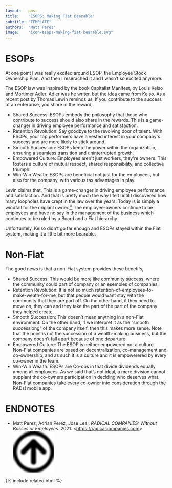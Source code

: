 ```yaml
---
layout:   post
title:    "ESOPS: Making Fiat Bearable"
subtitle: "TEMPLATE"
authors:  "Matt Perez"
image:    "icon-esops-making-fiat-bearable.svg"
---
```


<div style="display:none;">
 <p>At one point I was really excited around ESOP, the Employee Stock Ownership Plan. And then I reserached it and I wasn&rsquo;t so excited anymore.</p>
</div>

<h1>ESOPs</h1>
 <p>At one point I was really excited around ESOP, the Employee Stock Ownership Plan. And then I reserached it and I wasn&rsquo;t so excited anymore.</p>
 <p>The ESOP law was inspired by the book Capitalist Manifest, by Louis Kelso and Mortimer Adler. Adler was he writer, but the idea came from Kelso. As a recent post by Thomas Lewin reminds us, <span class='_quotespan'>If you contribute to the success of an enterprise, you share in the reward,</span></p>
  <ul>
   <li>Shared Success: ESOPs embody the philosophy that those who contribute to success should also share in the rewards. This is a game-changer in driving employee performance and satisfaction.</li>
   <li>Retention Revolution: Say goodbye to the revolving door of talent. With ESOPs, your top performers have a vested interest in your company's success and are more likely to stick around.</li>
   <li>Smooth Succession: ESOPs keep the power within the organization, ensuring a seamless transition and uninterrupted growth.</li>
   <li>Empowered Culture: Employees aren't just workers, they're owners. This fosters a culture of mutual respect, shared responsibility, and collective triumph.</li>
   <li>Win-Win Wealth: ESOPs are beneficial not just for the employees, but also for the company, with various tax advantages in play.</li>
  </ul>
 <p>Levin claims that, <span class='_quotespan'>This is a game-changer in driving employee performance and satisfaction.</span> And that is pretty much the way I felt until I discovered how many loopholes have crept in the law over the years. Today is is simply a windfall for the origianl owner.<a href="#en01"><sup id="bm01">&hairsp;&nabla;&hairsp;</sup></a> The employee-owners continue to be employees and have no say in the management of the business which continues to be ruled by a Board and a <span class='_paradigm'>Fiat</span> hierarchy.</p>
 <p>Unfortuntely, Kelso didn&rsquo;t go far enough and ESOPs stayed within the <span class='_paradigm'>Fiat</span> system, making it a little bit more bearable.</p>

<h1>Non-Fiat</h1>
 <p>The good news is that a non-<span class='_paradigm'>Fiat</span> system provides these benetifs,</p>
  <ul>
   <li>Shared Success: This would be more like community success, where the community could part of company or an esembles of companies.</li>
   <li>Retention Revolution: It is not so much retention-of-employees-to-make-weath-for-me, but that people would want stay with the community that they are part off. On the other hand, it they need to move on, they can and they take the part of the part of the company they helped create.</li>
   <li>Smooth Succession: This doesn&rsquo;t mean anything in a non-<span class='_paradigm'>Fiat</span> environment. On the other hand, if we interpret it as the &ldquo;smooth successiong&rdquo; of the company itself, then this makes more sense. Note that the point is not the succession of a wealth-making business, but the company doesn&rsquo;t fall apart because of one departure.</li>
   <li>Empowered Culture: The ESOP is neither empowered not a culture. Non-<span class='_paradigm'>Fiat</span> companies are based on  decentralization, co-management and co-ownership, and as such it is a culture and it is empowerered by every co-owner in the team.</li>
   <li>Win-Win Wealth: ESOPs are Co-ops in that divide dividends equally among all employees. As we said that&rsquo;s not ideal, a mere division cannot supplant the co-owners participation in deciding who deserves what. Non-<span class='_paradigm'>Fiat</span> companies take every co-owner into consideration through the <span class='_paradigm'>RADs!</span> mobile app.</em></li>
  </ul>

<h1 class="_section">ENDNOTES</h1>
 <ul>
  <li id="en01">
   <p class="_list-item">
    Matt Perez, Adrian Perez, Jose Leal.
    <em>RADICAL COMPANIES: Without Bosses or Employees</em>.
    2021.
    &lt;<a href="https://radicalcompanies.com" target="_blank">https://radicalcompanies.com</a>&gt;
    <a class="_uparrow" href="#bm01"><img src="/assets/img/arrow-up-icon.png"></a>
   </p>
  </li>
 </ul>

{% include related.html %}
